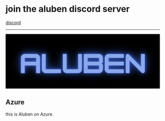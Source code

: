
# join the aluben discord server

[discord](https://is.gd/Alubendiscord)

_______________________________________________________________________________________________________________________

![traf](./assets/images/logo.jpeg)

## Azure

this is Aluben on Azure.
